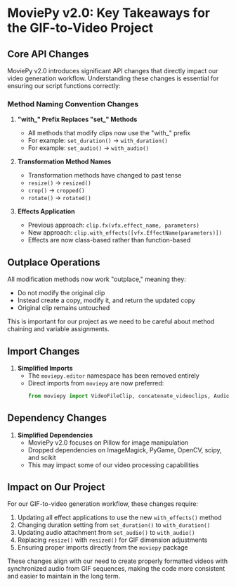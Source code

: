# MoviePy v2.0: Key Takeaways for the GIF-to-Video Project

## Core API Changes

MoviePy v2.0 introduces significant API changes that directly impact our video generation workflow. Understanding these changes is essential for ensuring our script functions correctly:

### Method Naming Convention Changes

1. **"with_" Prefix Replaces "set_" Methods**
   - All methods that modify clips now use the "with_" prefix
   - For example: `set_duration()` → `with_duration()`
   - For example: `set_audio()` → `with_audio()`

2. **Transformation Method Names**
   - Transformation methods have changed to past tense 
   - `resize()` → `resized()`
   - `crop()` → `cropped()`
   - `rotate()` → `rotated()`

3. **Effects Application**
   - Previous approach: `clip.fx(vfx.effect_name, parameters)`
   - New approach: `clip.with_effects([vfx.EffectName(parameters)])`
   - Effects are now class-based rather than function-based

## Outplace Operations

All modification methods now work "outplace," meaning they:
- Do not modify the original clip
- Instead create a copy, modify it, and return the updated copy
- Original clip remains untouched

This is important for our project as we need to be careful about method chaining and variable assignments.

## Import Changes

1. **Simplified Imports**
   - The `moviepy.editor` namespace has been removed entirely
   - Direct imports from `moviepy` are now preferred:
     ```python
     from moviepy import VideoFileClip, concatenate_videoclips, AudioFileClip
     ```

## Dependency Changes

1. **Simplified Dependencies**
   - MoviePy v2.0 focuses on Pillow for image manipulation
   - Dropped dependencies on ImageMagick, PyGame, OpenCV, scipy, and scikit
   - This may impact some of our video processing capabilities

## Impact on Our Project

For our GIF-to-video generation workflow, these changes require:

1. Updating all effect applications to use the new `with_effects()` method
2. Changing duration setting from `set_duration()` to `with_duration()`
3. Updating audio attachment from `set_audio()` to `with_audio()`
4. Replacing `resize()` with `resized()` for GIF dimension adjustments
5. Ensuring proper imports directly from the `moviepy` package

These changes align with our need to create properly formatted videos with synchronized audio from GIF sequences, making the code more consistent and easier to maintain in the long term.